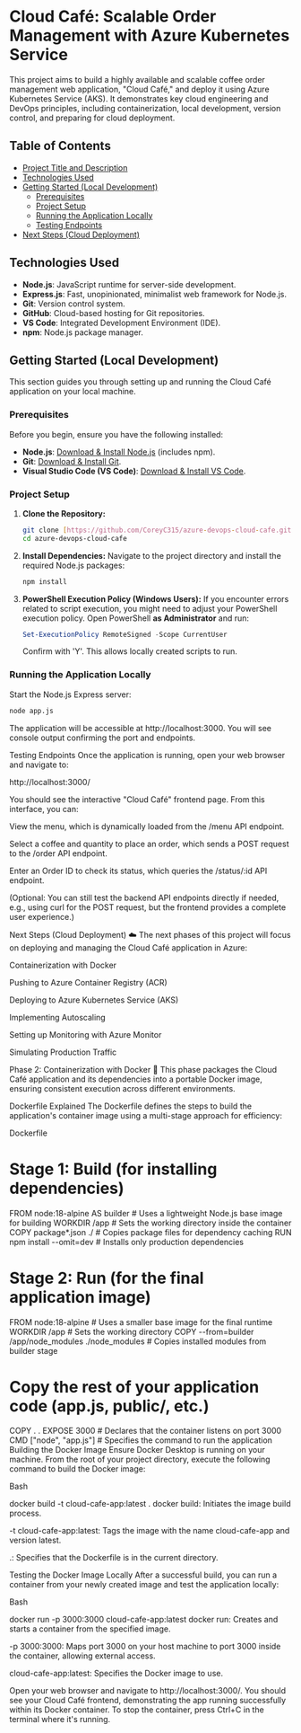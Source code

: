 # Cloud Café: Scalable Order Management with Azure Kubernetes Service

This project aims to build a highly available and scalable coffee order management web application, "Cloud Café," and deploy it using Azure Kubernetes Service (AKS). It demonstrates key cloud engineering and DevOps principles, including containerization, local development, version control, and preparing for cloud deployment.

## Table of Contents

- [Project Title and Description](#project-title-and-description-)
- [Technologies Used](#technologies-used-)
- [Getting Started (Local Development)](#getting-started-local-development-)
  - [Prerequisites](#prerequisites)
  - [Project Setup](#project-setup)
  - [Running the Application Locally](#running-the-application-locally)
  - [Testing Endpoints](#testing-endpoints)
- [Next Steps (Cloud Deployment)](#next-steps-cloud-deployment-)


## Technologies Used

* **Node.js**: JavaScript runtime for server-side development.
* **Express.js**: Fast, unopinionated, minimalist web framework for Node.js.
* **Git**: Version control system.
* **GitHub**: Cloud-based hosting for Git repositories.
* **VS Code**: Integrated Development Environment (IDE).
* **npm**: Node.js package manager.

## Getting Started (Local Development)

This section guides you through setting up and running the Cloud Café application on your local machine.

### Prerequisites

Before you begin, ensure you have the following installed:

* **Node.js**: [Download & Install Node.js](https://nodejs.org/en/download/) (includes npm).
* **Git**: [Download & Install Git](https://git-scm.com/downloads).
* **Visual Studio Code (VS Code)**: [Download & Install VS Code](https://code.visualstudio.com/download).

### Project Setup

1.  **Clone the Repository:**
    ```bash
    git clone [https://github.com/CoreyC315/azure-devops-cloud-cafe.git](https://github.com/CoreyC315/azure-devops-cloud-cafe.git)
    cd azure-devops-cloud-cafe
    ```

2.  **Install Dependencies:**
    Navigate to the project directory and install the required Node.js packages:
    ```bash
    npm install
    ```

3.  **PowerShell Execution Policy (Windows Users):**
    If you encounter errors related to script execution, you might need to adjust your PowerShell execution policy. Open PowerShell **as Administrator** and run:
    ```powershell
    Set-ExecutionPolicy RemoteSigned -Scope CurrentUser
    ```
    Confirm with 'Y'. This allows locally created scripts to run.

### Running the Application Locally

Start the Node.js Express server:

```bash
node app.js
```
The application will be accessible at http://localhost:3000. You will see console output confirming the port and endpoints.

Testing Endpoints
Once the application is running, open your web browser and navigate to:

http://localhost:3000/

You should see the interactive "Cloud Café" frontend page. From this interface, you can:

View the menu, which is dynamically loaded from the /menu API endpoint.

Select a coffee and quantity to place an order, which sends a POST request to the /order API endpoint.

Enter an Order ID to check its status, which queries the /status/:id API endpoint.

(Optional: You can still test the backend API endpoints directly if needed, e.g., using curl for the POST request, but the frontend provides a complete user experience.)

Next Steps (Cloud Deployment) ☁️
The next phases of this project will focus on deploying and managing the Cloud Café application in Azure:

Containerization with Docker

Pushing to Azure Container Registry (ACR)

Deploying to Azure Kubernetes Service (AKS)

Implementing Autoscaling

Setting up Monitoring with Azure Monitor

Simulating Production Traffic

Phase 2: Containerization with Docker 🐳
This phase packages the Cloud Café application and its dependencies into a portable Docker image, ensuring consistent execution across different environments.

Dockerfile Explained
The Dockerfile defines the steps to build the application's container image using a multi-stage approach for efficiency:

Dockerfile

# Stage 1: Build (for installing dependencies)
FROM node:18-alpine AS builder # Uses a lightweight Node.js base image for building
WORKDIR /app                    # Sets the working directory inside the container
COPY package*.json ./           # Copies package files for dependency caching
RUN npm install --omit=dev      # Installs only production dependencies

# Stage 2: Run (for the final application image)
FROM node:18-alpine             # Uses a smaller base image for the final runtime
WORKDIR /app                    # Sets the working directory
COPY --from=builder /app/node_modules ./node_modules # Copies installed modules from builder stage
# Copy the rest of your application code (app.js, public/, etc.)
COPY . .
EXPOSE 3000                     # Declares that the container listens on port 3000
CMD ["node", "app.js"]          # Specifies the command to run the application
Building the Docker Image
Ensure Docker Desktop is running on your machine. From the root of your project directory, execute the following command to build the Docker image:

Bash

docker build -t cloud-cafe-app:latest .
docker build: Initiates the image build process.

-t cloud-cafe-app:latest: Tags the image with the name cloud-cafe-app and version latest.

.: Specifies that the Dockerfile is in the current directory.

Testing the Docker Image Locally
After a successful build, you can run a container from your newly created image and test the application locally:

Bash

docker run -p 3000:3000 cloud-cafe-app:latest
docker run: Creates and starts a container from the specified image.

-p 3000:3000: Maps port 3000 on your host machine to port 3000 inside the container, allowing external access.

cloud-cafe-app:latest: Specifies the Docker image to use.

Open your web browser and navigate to http://localhost:3000/. You should see your Cloud Café frontend, demonstrating the app running successfully within its Docker container. To stop the container, press Ctrl+C in the terminal where it's running.


